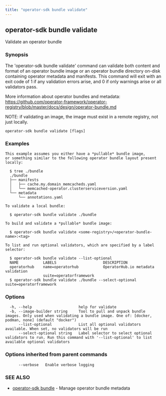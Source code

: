 ```yaml
---
title: "operator-sdk bundle validate"
---
```

## operator-sdk bundle validate

Validate an operator bundle

### Synopsis

The 'operator-sdk bundle validate' command can validate both content and format of an operator bundle
image or an operator bundle directory on-disk containing operator metadata and manifests. This command will exit
with an exit code of 1 if any validation errors arise, and 0 if only warnings arise or all validators pass.

More information about operator bundles and metadata:
https://github.com/operator-framework/operator-registry/blob/master/docs/design/operator-bundle.md

NOTE: if validating an image, the image must exist in a remote registry, not just locally.


```
operator-sdk bundle validate [flags]
```

### Examples

```
This example assumes you either have a *pullable* bundle image,
or something similar to the following operator bundle layout present locally:

  $ tree ./bundle
  ./bundle
  ├── manifests
  │   ├── cache.my.domain_memcacheds.yaml
  │   └── memcached-operator.clusterserviceversion.yaml
  └── metadata
      └── annotations.yaml

To validate a local bundle:

  $ operator-sdk bundle validate ./bundle

To build and validate a *pullable* bundle image:

  $ operator-sdk bundle validate <some-registry>/<operator-bundle-name>:<tag>

To list and run optional validators, which are specified by a label selector:

  $ operator-sdk bundle validate --list-optional
  NAME           LABELS                     DESCRIPTION
  operatorhub    name=operatorhub           OperatorHub.io metadata validation
                 suite=operatorframework
  $ operator-sdk bundle validate ./bundle --select-optional suite=operatorframework

```

### Options

```
  -h, --help                     help for validate
  -b, --image-builder string     Tool to pull and unpack bundle images. Only used when validating a bundle image. One of: [docker, podman, none] (default "docker")
      --list-optional            List all optional validators available. When set, no validators will be run
      --select-optional string   Label selector to select optional validators to run. Run this command with '--list-optional' to list available optional validators
```

### Options inherited from parent commands

```
      --verbose   Enable verbose logging
```

### SEE ALSO

* [operator-sdk bundle](../operator-sdk_bundle)	 - Manage operator bundle metadata

